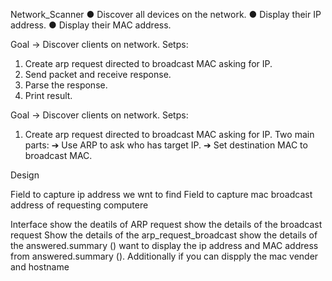 Network_Scanner
● Discover all devices on the network.
● Display their IP address.
● Display their MAC address.


Goal → Discover clients on network. Setps:
1. Create arp request directed to broadcast MAC asking for IP.
2. Send packet and receive response.
3. Parse the response.
4. Print result.

Goal → Discover clients on network.
Setps:
1. Create arp request directed to broadcast MAC asking for IP.
Two main parts:
➔ Use ARP to ask who has target IP.
➔ Set destination MAC to broadcast MAC.


Design

Field to capture ip address we wnt to find
Field to capture mac broadcast address of requesting computere

Interface 
show the deatils of ARP request
show the details of the broadcast request
Show the details of the arp_request_broadcast
show the details of the answered.summary ()
want to display the ip address and MAC address from answered.summary ().  Additionally if you can dispply the mac vender and hostname